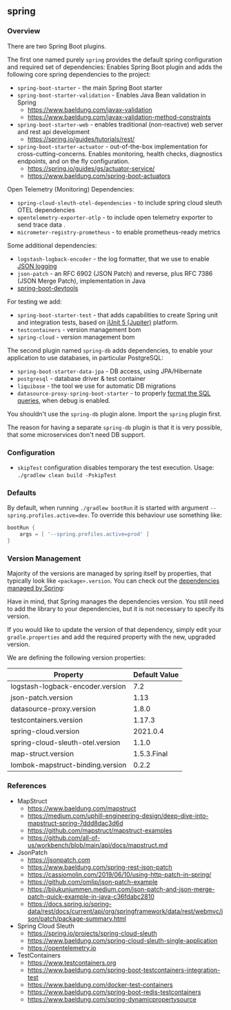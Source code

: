 ## spring
### Overview

There are two Spring Boot plugins.

The first one named purely `spring` provides the default spring configuration and required
set of dependencies:
Enables Spring Boot plugin and adds the following core spring dependencies to the project:
* `spring-boot-starter` - the main Spring Boot starter
* `spring-boot-starter-validation` - Enables Java Bean validation in Spring
    * https://www.baeldung.com/javax-validation
    * https://www.baeldung.com/javax-validation-method-constraints
* `spring-boot-starter-web` - enables traditional (non-reactive) web server and rest api development
    * https://spring.io/guides/tutorials/rest/
* `spring-boot-starter-actuator` - out-of-the-box implementation for cross-cutting-concerns. Enables
  monitoring, health checks, diagnostics endpoints, and on the fly configuration.
    * https://spring.io/guides/gs/actuator-service/
    * https://www.baeldung.com/spring-boot-actuators

Open Telemetry (Monitoring) Dependencies:
* `spring-cloud-sleuth-otel-dependencies` - to include spring cloud sleuth OTEL dependencies
* `opentelemetry-exporter-otlp` - to include open telemetry exporter to send trace data .
* `micrometer-registry-prometheus` - to enable prometheus-ready metrics

Some additional dependencies:
* `logstash-logback-encoder` - the log formatter, that we use to enable [JSON logging](https://github.com/logfellow/logstash-logback-encoder)
* `json-patch` - an RFC 6902 (JSON Patch) and reverse, plus RFC 7386 (JSON Merge Patch),
  implementation in Java
* [spring-boot-devtools](https://docs.spring.io/spring-boot/docs/current/reference/html/using.html#using.devtools)

For testing we add:
* `spring-boot-starter-test` - that adds capabilities to create Spring unit and integration tests,
  based on [jUnit 5 (Jupiter)](https://junit.org/junit5/docs/current/user-guide/) platform.
* `testcontainers` - version management bom
* `spring-cloud` - version management bom

The second plugin named `spring-db` adds dependencies, to enable your application to use
databases, in particular PostgreSQL:
* `spring-boot-starter-data-jpa` - DB access, using JPA/Hibernate
* `postgresql` - database driver & test container
* `liquibase` - the tool we use for automatic DB migrations
* `datasource-proxy-spring-boot-starter` - to properly
  [format the SQL queries](https://vladmihalcea.com/log-sql-spring-boot/), when debug is enabled.

You shouldn't use the `spring-db` plugin alone. Import the `spring` plugin first.

The reason for having a separate `spring-db` plugin is that it is very possible, that some
microservices don't need DB support.

### Configuration
* `skipTest` configuration disables temporary the test execution.
  Usage: `./gradlew clean build -PskipTest`

### Defaults
By default, when running `./gradlew bootRun` it is started with argument
`--spring.profiles.active=dev`. To override this behaviour use something like:

```groovy
bootRun {
    args = [ '--spring.profiles.active=prod' ]
}
```


### Version Management
Majority of the versions are managed by spring itself by properties, that typically look like
`<package>.version`. You can check out the [dependencies
managed by Spring](https://docs.spring.io/spring-boot/docs/current/reference/html/dependency-versions.html#appendix.dependency-versions.properties):

Have in mind, that Spring manages the dependencies version. You still need to add the library
to your dependencies, but it is not necessary to specify its version.

If you would like to update the version of that dependency, simply edit your `gradle.properties`
and add the required property with the new, upgraded version.

We are defining the following version properties:

| Property                         | Default Value |
|----------------------------------|---------------|
| logstash-logback-encoder.version | 7.2           |
| json-patch.version               | 1.13          |
| datasource-proxy.version         | 1.8.0         |
| testcontainers.version           | 1.17.3        |
| spring-cloud.version             | 2021.0.4      |
| spring-cloud-sleuth-otel.version | 1.1.0         |
| map-struct.version               | 1.5.3.Final   |
| lombok-mapstruct-binding.version | 0.2.2         |


### References
* MapStruct
  * https://www.baeldung.com/mapstruct
  * https://medium.com/uphill-engineering-design/deep-dive-into-mapstruct-spring-7ddd8dac3d6d
  * https://github.com/mapstruct/mapstruct-examples
  * https://github.com/all-of-us/workbench/blob/main/api/docs/mapstruct.md
* JsonPatch
  * https://jsonpatch.com
  * https://www.baeldung.com/spring-rest-json-patch
  * https://cassiomolin.com/2019/06/10/using-http-patch-in-spring/
  * https://github.com/omlip/json-patch-example
  * https://bijukunjummen.medium.com/json-patch-and-json-merge-patch-quick-example-in-java-c36fdabc2810
  * https://docs.spring.io/spring-data/rest/docs/current/api/org/springframework/data/rest/webmvc/json/patch/package-summary.html
* Spring Cloud Sleuth
  * https://spring.io/projects/spring-cloud-sleuth
  * https://www.baeldung.com/spring-cloud-sleuth-single-application
  * https://opentelemetry.io
* TestContainers
  * https://www.testcontainers.org
  * https://www.baeldung.com/spring-boot-testcontainers-integration-test
  * https://www.baeldung.com/docker-test-containers
  * https://www.baeldung.com/spring-boot-redis-testcontainers
  * https://www.baeldung.com/spring-dynamicpropertysource
